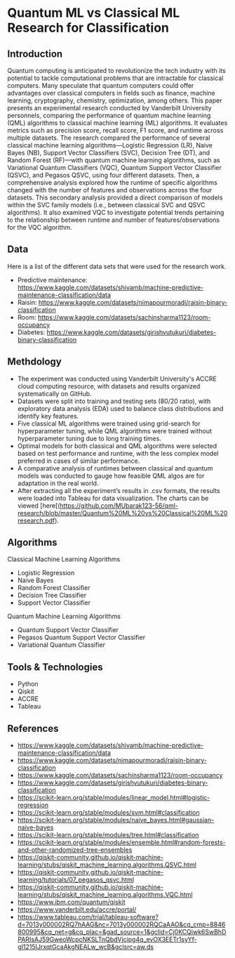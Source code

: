 # Quantum ML vs Classical ML Research for Classification

## Introduction

Quantum computing is anticipated to revolutionize the tech industry with its potential to tackle computational problems that are intractable for classical computers. Many speculate that quantum computers could offer advantages over classical computers in fields such as finance, machine learning, cryptography, chemistry, optimization, among others. This paper presents an experimental research conducted by Vanderbilt University personnels, comparing the performance of quantum machine learning (QML) algorithms to classical machine learning (ML) algorithms. It evaluates metrics such as precision score, recall score, F1 score, and runtime across multiple datasets. The research compared the performance of several classical machine learning algorithms—Logistic Regression (LR), Naive Bayes (NB), Support Vector Classifiers (SVC), Decision Tree (DT), and Random Forest (RF)—with quantum machine learning algorithms, such as Variational Quantum Classifiers (VQC), Quantum Support Vector Classifier (QSVC), and Pegasos QSVC, using four different datasets. Then, a comprehensive analysis explored how the runtime of specific algorithms changed with the number of features and observations across the four datasets. This secondary analysis provided a direct comparison of models within the SVC family models (i.e., between classical SVC and QSVC algorithms). It also examined VQC to investigate potential trends pertaining to the relationship between runtime and number of features/observations for the VQC algorithm.

## Data

Here is a list of the different data sets that were used for the research work. 

- Predictive maintenance: https://www.kaggle.com/datasets/shivamb/machine-predictive-maintenance-classification/data
- Raisin: https://www.kaggle.com/datasets/nimapourmoradi/raisin-binary-classification
- Room: https://www.kaggle.com/datasets/sachinsharma1123/room-occupancy
- Diabetes: https://www.kaggle.com/datasets/girishvutukuri/diabetes-binary-classification

## Methdology

- The experiment was conducted using Vanderbilt University's ACCRE cloud computing resource, with datasets and results organized systematically on GitHub.
- Datasets were split into training and testing sets (80/20 ratio), with exploratory data analysis (EDA) used to balance class distributions and identify key features.
- Five classical ML algorithms were trained using grid-search for hyperparameter tuning, while QML algorithms were trained without hyperparameter tuning due to long training times.
- Optimal models for both classical and QML algorithms were selected based on test performance and runtime, with the less complex model preferred in cases of similar performance.
- A comparative analysis of runtimes between classical and quantum models was conducted to gauge how feasible QML algos are for adaptation in the real world.
- After extracting all the experiment’s results in .csv formats, the results were loaded into Tableau for data visualization. The charts can be viewed [here[(https://github.com/MUbarak123-56/qml-research/blob/master/Quantum%20ML%20vs%20Classical%20ML%20research.pdf).

## Algorithms

Classical Machine Learning Algorithms
- Logistic Regression
- Naive Bayes
- Random Forest Classifier
- Decision Tree Classifier
- Support Vector Classifier
  
Quantum Machine Learning Algorithms
- Quantum Support Vector Classifier
- Pegasos Quantum Support Vector Classifier
- Variational Quantum Classifier
  
## Tools & Technologies 

- Python
- Qiskit
- ACCRE
- Tableau
  
## References
- https://www.kaggle.com/datasets/shivamb/machine-predictive-maintenance-classification/data
- https://www.kaggle.com/datasets/nimapourmoradi/raisin-binary-classification
- https://www.kaggle.com/datasets/sachinsharma1123/room-occupancy
- https://www.kaggle.com/datasets/girishvutukuri/diabetes-binary-classification
- https://scikit-learn.org/stable/modules/linear_model.html#logistic-regression
- https://scikit-learn.org/stable/modules/svm.html#classification
- https://scikit-learn.org/stable/modules/naive_bayes.html#gaussian-naive-bayes
- https://scikit-learn.org/stable/modules/tree.html#classification
- https://scikit-learn.org/stable/modules/ensemble.html#random-forests-and-other-randomized-tree-ensembles
- https://qiskit-community.github.io/qiskit-machine-learning/stubs/qiskit_machine_learning.algorithms.QSVC.html
- https://qiskit-community.github.io/qiskit-machine-learning/tutorials/07_pegasos_qsvc.html
- https://qiskit-community.github.io/qiskit-machine-learning/stubs/qiskit_machine_learning.algorithms.VQC.html
- https://www.ibm.com/quantum/qiskit
- https://www.vanderbilt.edu/accre/portal/
- https://www.tableau.com/trial/tableau-software?d=7013y000002RQ7hAAG&nc=7013y000002RQCaAAO&cq_cmp=8846800995&cq_net=g&cq_plac=&gad_source=1&gclid=Cj0KCQjwk6SwBhDPARIsAJ59GweoWcpcNKSLTnQbdVjcipg4q_evOX3EETr1syYf-gl1215IJrxqtGcaAkgNEALw_wcB&gclsrc=aw.ds
